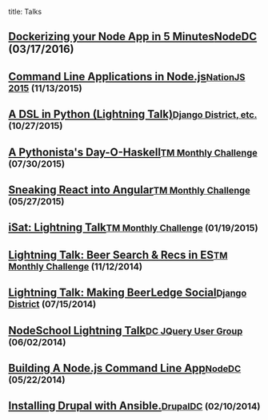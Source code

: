 title: Talks

## [Dockerizing your Node App in 5 Minutes](http://slides.com/joshfinnie/5-minutes-to-dockerizing-your-node-js-application)[NodeDC](http://www.meetup.com/node-dc/) (03/17/2016)</small>

## [Command Line Applications in Node.js](http://slides.com/joshfinnie/nationjs-2015#/)<small class="indent">[NationJS 2015](http://nationjs.com/) (11/13/2015)</small>

## [A DSL in Python (Lightning Talk)](http://slides.com/joshfinnie/a-dsl-in-python#/)<small class="indent">[Django District, etc.](http://www.meetup.com/django-district) (10/27/2015)</small>

## [A Pythonista's Day-O-Haskell](http://slides.com/joshfinnie/haskell/#/)<small class="indent">[TM Monthly Challenge](http://www.meetup.com/TrackMaven-Monthly-Challenge/) (07/30/2015)</small>

## [Sneaking React into Angular](http://slides.com/joshfinnie/sneaking-react-into-angular/#/)<small class="indent">[TM Monthly Challenge](http://www.meetup.com/TrackMaven-Monthly-Challenge/) (05/27/2015)</small>

## [iSat: Lightning Talk](/talks/iSat-lightning-talk/)<small class="indent">[TM Monthly Challenge](http://www.meetup.com/TrackMaven-Monthly-Challenge/) (01/19/2015)</small>

## [Lightning Talk: Beer Search & Recs in ES](/talks/beer-search-and-recs-in-es/)<small class="indent">[TM Monthly Challenge](http://www.meetup.com/TrackMaven-Monthly-Challenge/) (11/12/2014)</small>

## [Lightning Talk: Making BeerLedge Social](/talks/making-beerledge-social/)<small class="indent">[Django District](http://www.meetup.com/django-district/) (07/15/2014)</small>

## [NodeSchool Lightning Talk](/talks/nodeschool-lightning-talk/)<small class="indent">[DC JQuery User Group](http://www.meetup.com/DC-jQuery-Users-Group/) (06/02/2014)</small>

## [Building A Node.js Command Line App](/talks/building-command-line-apps-in-node/)<small class="indent">[NodeDC](http://www.meetup.com/node-dc/) (05/22/2014)</small>

## [Installing Drupal with Ansible.](/talks/installing-drupal-with-ansible/)<small class="indent">[DrupalDC](http://www.meetup.com/drupal-dc/) (02/10/2014)</small>
